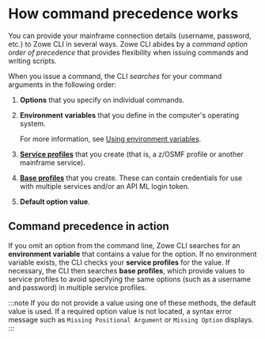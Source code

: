 # How command precedence works

You can provide your mainframe connection details (username, password, etc.) to Zowe CLI in several ways. Zowe CLI abides by a *command option order of precedence* that provides flexibility when issuing commands and writing scripts.

When you issue a command, the CLI *searches* for your command arguments in the following order:

1. **Options** that you specify on individual commands.

2. **Environment variables** that you define in the computer's operating system.

    For more information, see [Using environment variables](../user-guide/cli-using-using-environment-variables).
3. **[Service profiles](../appendix/zowe-glossary.md#service-profile)** that you create (that is, a z/OSMF profile or another mainframe service).
4. **[Base profiles](../appendix/zowe-glossary.md#base-profile)** that you create.
    These can contain credentials for use with multiple services and/or an API ML login token.
5. **Default option value**.

## Command precedence in action

If you omit an option from the command line, Zowe CLI searches for an **environment variable** that contains a value for the option. If no environment variable exists, the CLI checks your **service profiles** for the value. If necessary, the CLI then searches **base profiles**, which provide values to service profiles to avoid specifying the same options (such as a username and password) in multiple service profiles.

:::note
If you do not provide a value using one of these methods, the default value is used. If a required option value is not located, a syntax error message such as `Missing Positional Argument` or `Missing Option` displays. 
:::
